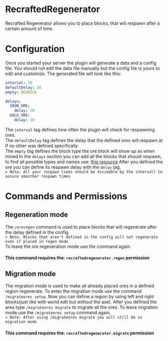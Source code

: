 # RecraftedRegenerator

Recrafted Regenerator allows you to place blocks, that will respawn after a certain amount of time.

# Configuration

Once you started your server the plugin will generate a data and a config file. You should 
not edit the data file manually but the config file is yours to edit and customize.
The generated file will look like this:
```yaml
interval: 10
defaultDelay: 20
empty: BEDROCK

delays:
  IRON_ORE:
    delay: 20
  GOLD_ORE:
    delay: 30
```
The `interval` tag defines how often the plugin will check for respawning ores.  
The `defaultDelay` tag defines the delay that the defined ores will respawn at if no other was defined specifically  
The `empty` tag defines the block type the ore block will show up as when mined
In the `delays` section you can add all the blocks that should respawn, to find all possible types and names use: [this resource](https://hub.spigotmc.org/javadocs/spigot/org/bukkit/Material.html)
After you defined the ore you can define its respawn delay with the `delay` tag.  
`> Note: All your respawn times should be dividable by the intervall to assure smoother respawn times`

# Commands and Permissions
## Regeneration mode
The `/oreregen` command is used to place blocks that will regenerate after the delay defined in the config  
`> Note: Blocks that aren't defined in the config will not regenerate even if placed in regen mode`  
To leave the ore regeneration mode use the command again.  
#### This command requires the: `recraftedregenerator.regen` permission

## Migration mode
The migration mode is used to make all already placed ores in a defined region regenerate.
To enter the migration mode use the command `/migrateores setup`. Now you can define a region
by using left and right blocks(just like with world edit but without the axe).
After you defined the area type `/migrateores migrate` to migrate all the ores.
To leave migration mode use the `/migrateores setup` command again.  
`> Note: After using /migrateores migrate you will still be in migration mode`  
#### This command requires the: `recraftedregenerator.migrate` permission